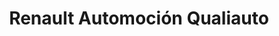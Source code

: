 ---
title: "Renault Automoción Qualiauto"
url: /leganes/renault-automocion-qualiauto/
shop: Autohaus
---